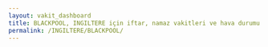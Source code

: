 ```yaml
---
layout: vakit_dashboard
title: BLACKPOOL, INGILTERE için iftar, namaz vakitleri ve hava durumu - ilçe/eyalet seç
permalink: /INGILTERE/BLACKPOOL/
---
```


<script type="text/javascript">
  var GLOBAL_COUNTRY = 'INGILTERE';
  var GLOBAL_CITY = 'BLACKPOOL';
  var GLOBAL_STATE = '';
  var lat = 72;
  var lon = 21;
</script>
